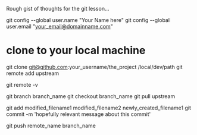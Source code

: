 Rough gist of thoughts for the git lesson...

git config --global user.name "Your Name here"
git config --global user.email "your_email@domainname.com"


# clone to your local machine
git clone git@github.com:your_username/the_project /local/dev/path
git remote add upstream <main repo>
git remote -v

git branch branch_name
git checkout branch_name
git pull upstream <branch>

git add modified_filename1 modified_filename2 newly_created_filename1
git commit -m 'hopefully relevant message about this commit'

git push remote_name branch_name
